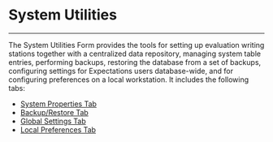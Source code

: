 # System Utilities

***

The System Utilities Form provides the tools for setting up evaluation writing stations together with a centralized data repository, managing system table entries, performing backups, restoring the database from a set of backups, configuring settings for Expectations users database-wide, and for configuring preferences on a local workstation.  It includes the following tabs:

* [System Properties Tab](7mls.md)
* [Backup/Restore Tab](7mpc.md)
* [Global Settings Tab](globset.md)
* [Local Preferences Tab](locpref.md)

&#x20;
